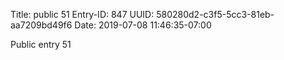 Title: public 51
Entry-ID: 847
UUID: 580280d2-c3f5-5cc3-81eb-aa7209bd49f6
Date: 2019-07-08 11:46:35-07:00

Public entry 51
